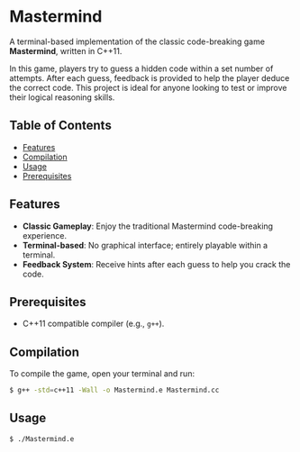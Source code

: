 # Mastermind

A terminal-based implementation of the classic code-breaking game **Mastermind**, written in C++11.

In this game, players try to guess a hidden code within a set number of attempts. After each guess, feedback is provided to help the player deduce the correct code. This project is ideal for anyone looking to test or improve their logical reasoning skills.

## Table of Contents

- [Features](#features)
- [Compilation](#Compilation)
- [Usage](#usage)
- [Prerequisites](#Prerequisites)

## Features

- **Classic Gameplay**: Enjoy the traditional Mastermind code-breaking experience.
- **Terminal-based**: No graphical interface; entirely playable within a terminal.
- **Feedback System**: Receive hints after each guess to help you crack the code.

## Prerequisites

- C++11 compatible compiler (e.g., `g++`).

## Compilation

To compile the game, open your terminal and run:

```bash
$ g++ -std=c++11 -Wall -o Mastermind.e Mastermind.cc
```
## Usage
```bash
$ ./Mastermind.e
```

